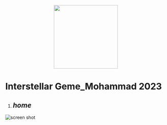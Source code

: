 
<p align="center"><a href="https://api.arcade.academy/en/latest/index.html" target="_blank"><img src="https://api.arcade.academy/en/latest/_images/arcade-logo.svg" width="200"></a></p><p></p>



# Interstellar Geme_Mohammad 2023
1. ## **_home_**
![screen shot](https://github.com/Mohammadnematizade/python/blob/main/Python.Geme.Arcade/sesone13/img/Capture.PNG?raw=true)
